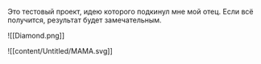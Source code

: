 Это тестовый проект, идею которого подкинул мне мой отец. Если всё получится, результат будет замечательным.

![[Diamond.png]]

![[content/Untitled/MAMA.svg]]